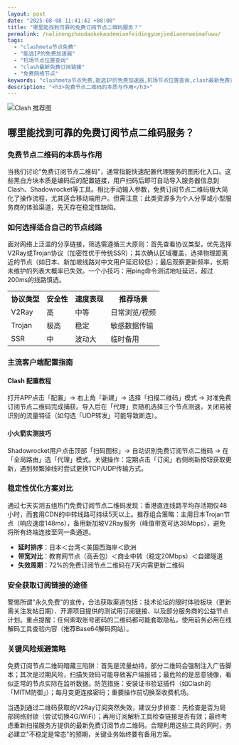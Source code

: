 ```yaml
---
layout: post
date: "2025-08-08 11:41:42 +08:00"
title: "哪里能找到可靠的免费订阅节点二维码服务？"
permalink: /nalinengzhaodaokekaodemianfeidingyuejiedianerweimafuwu/
tags:
  - "clashmeta节点免费"
  - "能选IP的免费加速器"
  - "机场节点位置查询"
  - "clash最新免费订阅链接"
  - "免费网络节点"
keywords: "clashmeta节点免费,能选IP的免费加速器,机场节点位置查询,clash最新免费订阅链接,免费网络节点"
description: "<h3>免费节点二维码的本质与作用</h3>"
---
```


![Clash 推荐图](https://clashjd.github.io/assets/img/免费机场节点推荐.png)

## 哪里能找到可靠的免费订阅节点二维码服务？

<h3>免费节点二维码的本质与作用</h3>
<p>当我们讨论"免费订阅节点二维码"，通常指能快速配置代理服务的图形化入口。这些黑白方块本质是编码后的配置链接，用户扫码后即可自动导入服务器信息到Clash、Shadowrocket等工具。相比手动输入参数，免费订阅节点二维码极大简化了操作流程，尤其适合移动端用户。但需注意：此类资源多为个人分享或小型服务商的体验渠道，先天存在稳定性缺陷。</p>
<h3>如何选择适合自己的节点线路</h3>
<p>面对网络上泛滥的分享链接，筛选需遵循三大原则：首先查看协议类型，优先选择V2Ray或Trojan协议（加密性优于传统SSR）；其次确认区域覆盖，选择物理距离近的节点（如日本、新加坡线路对中文用户延迟较低）；最后观察更新频率，长期未维护的列表大概率已失效。一个小技巧：用ping命令测试地址延迟，超过200ms的线路慎选。</p>
<table>
<tr><th>协议类型</th><th>安全性</th><th>速度表现</th><th>推荐场景</th></tr>
<tr><td>V2Ray</td><td>高</td><td>中等</td><td>日常浏览/视频</td></tr>
<tr><td>Trojan</td><td>极高</td><td>稳定</td><td>敏感数据传输</td></tr>
<tr><td>SSR</td><td>中</td><td>波动大</td><td>临时备用</td></tr>
</table>
<h3>主流客户端配置指南</h3>
<h4>Clash 配置教程</h4>
<p>打开APP点击「配置」→ 右上角「新建」→ 选择「扫描二维码」模式 → 对准免费订阅节点二维码完成捕获。导入后在「代理」页随机选择三个节点测速，关闭易被识别的流量特征（如勾选「UDP转发」可能导致断连）。</p>
<h4>小火箭实测技巧</h4>
<p>Shadowrocket用户点击顶部「扫码图标」→ 自动识别免费订阅节点二维码 → 在「全局路由」选「代理」模式。关键操作：定期点击「订阅」右侧刷新按钮获取更新，遇到频繁掉线时尝试更换TCP/UDP传输方式。</p>
<h3>稳定性优化方案对比</h3>
<p>通过七天实测五组热门免费订阅节点二维码发现：香港直连线路平均存活期仅48小时，而套用CDN的中转线路可持续5天以上。推荐组合策略：主用日本Trojan节点（响应速度148ms），备用新加坡V2Ray服务（峰值带宽可达38Mbps），避免将所有终端连接至同一条通道。</p>
<ul>
<li><strong>延时排序</strong>：日本＜台湾＜美国西海岸＜欧洲</li>
<li><strong>带宽对比</strong>：教育网节点（高丢包）＜商业中转（稳定20Mbps）＜自建隧道</li>
<li><strong>失效周期</strong>：72%的免费订阅节点二维码在7天内需更新二维码</li>
</ul>
<h3>安全获取订阅链接的途径</h3>
<p>警惕所谓"永久免费"的宣传，合法获取渠道包括：技术论坛的限时体验板块（更新需关注发帖日期）、开源项目提供的测试用订阅链接、以及部分服务商的公益节点计划。重点提醒：任何索取账号密码的二维码都可能套取隐私，使用前务必用在线解码工具查验内容（推荐Base64解码网站）。</p>
<h3>关键风险规避策略</h3>
<p>免费订阅节点二维码暗藏三陷阱：首先是流量劫持，部分二维码会强制注入广告脚本；其次是过期风险，扫描失效码可能导致客户端报错；最危险的是恶意镜像，看似正常的节点实际在监听数据。防范措施：安装证书验证插件（如Clash的「MITM防御」）；每月变更连接密码；重要操作前切换至收费机场。</p>
<p>当遇到通过二维码获取的V2Ray订阅突然失效，建议分步排查：先检查是否为局部网络封锁（尝试切换4G/WiFi）；再用订阅解析工具检查链接是否有效；最终考虑重新扫描服务方提供的最新免费订阅节点二维码。合理利用这些工具的同时，务必建立"不稳定是常态"的预期，关键业务始终要有备用方案。</p>